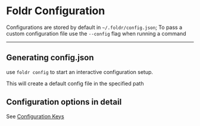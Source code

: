 # Foldr Configuration

Configurations are stored by default in `~/.foldr/config.json`;
To pass a custom configuration file use the `--config` flag when running a command

--- 

## Generating config.json

use `foldr config` to start an interactive configuration setup.

This will create a default config file in the specified path

## Configuration options in detail

See [Configuration Keys](/CONFIGURATION_KEYS.md)
